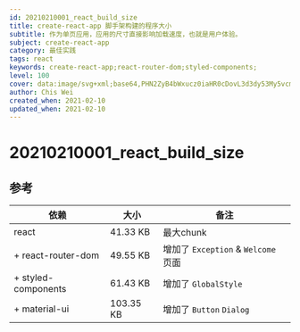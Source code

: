 ```yaml
---
id: 20210210001_react_build_size
title: create-react-app 脚手架构建的程序大小
subtitle: 作为单页应用，应用的尺寸直接影响加载速度，也就是用户体验。
subject: create-react-app
category: 最佳实践
tags: react
keywords: create-react-app;react-router-dom;styled-components;
level: 100
cover: data:image/svg+xml;base64,PHN2ZyB4bWxucz0iaHR0cDovL3d3dy53My5vcmcvMjAwMC9zdmciIHZpZXdCb3g9Ii0xMS41IC0xMC4yMzE3NCAyMyAyMC40NjM0OCI+CiAgPHRpdGxlPlJlYWN0IExvZ288L3RpdGxlPgogIDxjaXJjbGUgY3g9IjAiIGN5PSIwIiByPSIyLjA1IiBmaWxsPSIjNjFkYWZiIi8+CiAgPGcgc3Ryb2tlPSIjNjFkYWZiIiBzdHJva2Utd2lkdGg9IjEiIGZpbGw9Im5vbmUiPgogICAgPGVsbGlwc2Ugcng9IjExIiByeT0iNC4yIi8+CiAgICA8ZWxsaXBzZSByeD0iMTEiIHJ5PSI0LjIiIHRyYW5zZm9ybT0icm90YXRlKDYwKSIvPgogICAgPGVsbGlwc2Ugcng9IjExIiByeT0iNC4yIiB0cmFuc2Zvcm09InJvdGF0ZSgxMjApIi8+CiAgPC9nPgo8L3N2Zz4K
author: Chis Wei
created_when: 2021-02-10
updated_when: 2021-02-10
---
```


# 20210210001_react_build_size

## 参考

|依赖|大小|备注|
|---|---|---|
|react|41.33 KB|最大chunk|
|+ react-router-dom|49.55 KB|增加了 `Exception` & `Welcome` 页面|
|+ styled-components|61.43 KB|增加了 `GlobalStyle` |
|+ material-ui|103.35 KB|增加了 `Button` `Dialog`|
